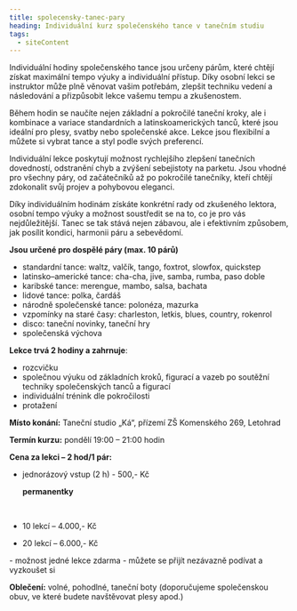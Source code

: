 ```yaml
---
title: spolecensky-tanec-pary
heading: Individuální kurz společenského tance v tanečním studiu
tags:
  - siteContent
---
```

Individuální hodiny společenského tance jsou určeny párům, které chtějí získat maximální tempo výuky a individuální přístup. Díky osobní lekci se instruktor může plně věnovat vašim potřebám, zlepšit techniku vedení a následování a přizpůsobit lekce vašemu tempu a zkušenostem.

Během hodin se naučíte nejen základní a pokročilé taneční kroky, ale i kombinace a variace standardních a latinskoamerických tanců, které jsou ideální pro plesy, svatby nebo společenské akce. Lekce jsou flexibilní a můžete si vybrat tance a styl podle svých preferencí.

Individuální lekce poskytují možnost rychlejšího zlepšení tanečních dovedností, odstranění chyb a zvýšení sebejistoty na parketu. Jsou vhodné pro všechny páry, od začátečníků až po pokročilé tanečníky, kteří chtějí zdokonalit svůj projev a pohybovou eleganci.

Díky individuálním hodinám získáte konkrétní rady od zkušeného lektora, osobní tempo výuky a možnost soustředit se na to, co je pro vás nejdůležitější. Tanec se tak stává nejen zábavou, ale i efektivním způsobem, jak posílit kondici, harmonii páru a sebevědomí.

**Jsou určené pro dospělé páry (max. 10 párů)**

* standardní tance: waltz, valčík, tango, foxtrot, slowfox, quickstep 
* latinsko–americké tance: cha-cha, jive, samba, rumba, paso doble 
* karibské tance: merengue, mambo, salsa, bachata 
* lidové tance: polka, čardáš 
* národně společenské tance: polonéza, mazurka 
* vzpomínky na staré časy: charleston, letkis, blues, country, rokenrol 
* disco: taneční novinky, taneční hry 
* společenská výchova


**Lekce trvá 2 hodiny a zahrnuje**: 

* rozcvičku
* společnou výuku od základních kroků, figurací a vazeb po soutěžní techniky společenských tanců a figurací
* individuální trénink dle pokročilosti
* protažení

**Místo konání:** Taneční studio „Ká“, přízemí ZŠ Komenského 269, Letohrad

**Termín kurzu:** pondělí 19:00 – 21:00 hodin 

**Cena za lekci – 2 hod/1 pár:**

* jednorázový vstup (2 h) - 500,- Kč



  **permanentky**

   
* 10 lekcí – 4.000,- Kč  
* 20 lekcí – 6.000,- Kč

\- možnost jedné lekce zdarma - můžete se přijít nezávazně podívat a vyzkoušet si 

**Oblečení:** volné, pohodlné, taneční boty (doporučujeme společenskou obuv, ve které budete navštěvovat plesy apod.)
